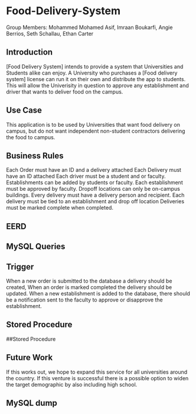 # Food-Delivery-System
Group Members:
Mohammed Mohamed Asif, 
Imraan Boukarfi, 
Angie Berrios,
Seth Schallau,
Ethan Carter

## Introduction
[Food Delivery System] intends to provide a system that Universities and Students alike can enjoy. A University who purchases a [Food delivery system] license can run it on their own and distribute the app to students. This will allow the Univerisity in question to approve any establishment and driver that wants to deliver food on the campus. 

## Use Case
This application is to be used by Universities that want food delivery on campus, but do not want independent non-student contractors delivering the food to campus.

## Business Rules
Each Order must have an ID and a delivery attached
Each Delivery must have an ID attached
Each driver must be a student and or faculty.
Establishments can be added by students or faculty.
Each establishment must be approved by faculty.
Dropoff locations can only be on-campus buildings.
Every delivery must have a delivery person and recipient.
Each delivery must be tied to an establishment and drop off location
Deliveries must be marked complete when completed.
## EERD

## MySQL Queries

## Trigger
When a new order is submitted to the database a delivery should be created,
When an order is marked completed the delivery should be updated.
When a new establishment is added to the database, there should be a notification sent to the faculty to approve or disapprove the establishment.
## Stored Procedure
##Stored Procedure

## Future Work
If this works out, we hope to expand this service for all universities around the country. 
If this venture is successful there is a possible option to widen the target demographic by also including high school. 
## MySQL dump
